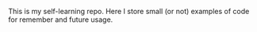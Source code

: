 This is my self-learning repo. Here I store small (or not) examples of code for remember and future usage.